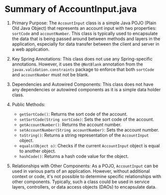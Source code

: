 # Summary of AccountInput.java

1. Primary Purpose: The `AccountInput` class is a simple Java POJO (Plain Old Java Object) that represents an account input with two properties: `sortCode` and `accountNumber`. This class is typically used to encapsulate the data that is being passed around between methods and layers in the application, especially for data transfer between the client and server in a web application.

2. Key Spring Annotations: This class does not use any Spring-specific annotations. However, it uses the `@NotBlank` annotation from the `javax.validation.constraints` package to enforce that both `sortCode` and `accountNumber` must not be blank.

3. Dependencies and Autowired Components: This class does not have any dependencies or autowired components as it is a simple data holder class.

4. Public Methods: 
   - `getSortCode()`: Returns the sort code of the account.
   - `setSortCode(String sortCode)`: Sets the sort code of the account.
   - `getAccountNumber()`: Returns the account number.
   - `setAccountNumber(String accountNumber)`: Sets the account number.
   - `toString()`: Returns a string representation of the `AccountInput` object.
   - `equals(Object o)`: Checks if the current `AccountInput` object is equal to another object.
   - `hashCode()`: Returns a hash code value for the object.

5. Relationships with Other Components: As a POJO, `AccountInput` can be used in various parts of an application. However, without additional context or code, it's not possible to determine specific relationships with other components. Typically, such a class could be used in service layers, controllers, or data access objects (DAOs) to encapsulate data.